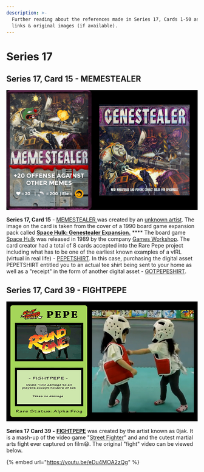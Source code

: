 ```yaml
---
description: >-
  Further reading about the references made in Series 17, Cards 1-50 as well as
  links & original images (if available).
---
```


# Series 17

## Series 17, Card 15 - MEMESTEALER

![](<../../../.gitbook/assets/S17 C15 - MEMESTEALER source and card.jpg>)

**Series 17, Card 15** - [MEMESTEALER ](https://pepe.wtf/asset/MEMESTEALER)was created by an [unknown artist](https://pepe.wtf/artists/15qdhYM8WXZQUCPsR1oeoWkfCmBgeUZXht). The image on the card is taken from the cover of a 1990 board game expansion pack called [**Space Hulk: Genestealer Expansion.**](https://boardgamegeek.com/boardgame/13393/space-hulk-genestealer-expansion) **** The board game [Space Hulk](https://en.wikipedia.org/wiki/Space\_Hulk) was released in 1989 by the company [Games Workshop](https://en.wikipedia.org/wiki/Games\_Workshop). The card creator had a total of 8 cards accepted into the Rare Pepe project including what has to be one of the earliest known examples of a vIRL (virtual in real life) - [PEPETSHIRT](https://pepe.wtf/asset/PEPETSHIRT). In this case, purchasing the digital asset PEPETSHIRT entitled you to an actual tee shirt being sent to your home as well as a "receipt" in the form of another digital asset - [GOTPEPESHIRT](https://pepe.wtf/asset/GOTPEPESHIRT).&#x20;

## Series 17, Card 39 - FIGHTPEPE

![](<../../../.gitbook/assets/S17 C39 - FIGHTPEPE card and source.jpg>)

**Series 17 Card 39 -** [**FIGHTPEPE**](https://pepe.wtf/asset/FIGHTPEPE) was created by the artist known as 0jak. It is a mash-up of the video game "[Street Fighter](https://streetfighter.fandom.com/wiki/Street\_Fighter\_Wiki)" and and the cutest martial arts fight ever captured on film:smile:. The original "fight" video can be viewed below.

{% embed url="https://youtu.be/eDu4MOA2zQg" %}
